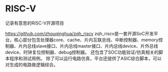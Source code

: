 # RISC-V
记录有意思的RISC-V开源项目

https://github.com/zhouqinghua/zqh_riscv
zqh_riscv是一套开源SoC开发平台，核心部分包含处理器core、cache、片内互联总线、中断控制器、memory控制器、片内总线slave接口、片内总线master接口、片内总线device、片外总线device、时钟复位控制器、debug控制器。
还包含了SOC功能验证/仿真相关的脚本程序和测试用例。
除了可以运行电路仿真，平台还提供了ASIC综合脚本，可以对生成的电路做逻辑综合。
